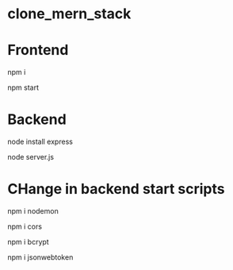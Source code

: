 # clone_mern_stack

# Frontend
npm i

npm start

# Backend
node install express

node server.js

# CHange in backend start scripts
npm i nodemon

npm i cors

npm i bcrypt

npm i jsonwebtoken